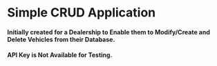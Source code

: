 # Simple CRUD Application

#### Initially created for a Dealership to Enable them to Modify/Create and Delete Vehicles from their Database.


#### API Key is Not Available for Testing.
